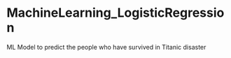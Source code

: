 # MachineLearning_LogisticRegression
ML Model to predict the people who have survived in Titanic disaster
